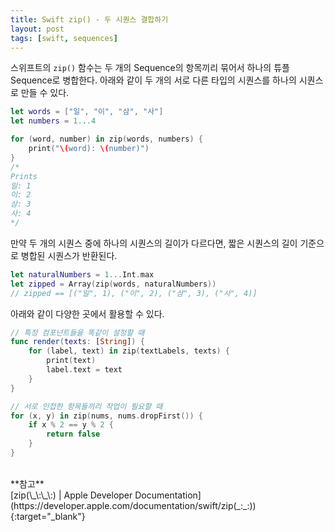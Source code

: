 ```yaml
---
title: Swift zip() - 두 시퀀스 결합하기
layout: post
tags: [swift, sequences]
---
```


스위프트의 `zip()` 함수는 두 개의 Sequence의 항목끼리 묶어서 하나의 튜플 Sequence로 병합한다. 아래와 같이 두 개의 서로 다른 타입의 시퀀스를 하나의 시퀀스로 만들 수 있다.

```swift
let words = ["일", "이", "삼", "사"]
let numbers = 1...4

for (word, number) in zip(words, numbers) {
    print("\(word): \(number)")
}
/*
Prints
일: 1
이: 2
삼: 3
사: 4
*/
```

만약 두 개의 시퀀스 중에 하나의 시퀀스의 길이가 다르다면, 짧은 시퀀스의 길이 기준으로 병합된 시퀀스가 반환된다.

```swift
let naturalNumbers = 1...Int.max
let zipped = Array(zip(words, naturalNumbers))
// zipped == [("일", 1), ("이", 2), ("삼", 3), ("사", 4)]
```

아래와 같이 다양한 곳에서 활용할 수 있다.
```swift
// 특정 컴포넌트들을 똑같이 설정할 때
func render(texts: [String]) {
    for (label, text) in zip(textLabels, texts) {
        print(text)
        label.text = text
    }
}

// 서로 인접한 항목들끼리 작업이 필요할 때
for (x, y) in zip(nums, nums.dropFirst()) {
    if x % 2 == y % 2 {
        return false
    }
}
```

<br>
**참고**
<br>
[zip(\_\:\_\:) | Apple Developer Documentation](https://developer.apple.com/documentation/swift/zip(_:_:)){:target="_blank"}
